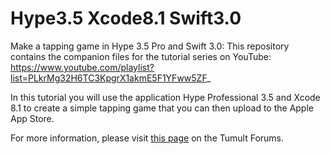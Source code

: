 # Hype3.5 Xcode8.1 Swift3.0

Make a tapping game in Hype 3.5 Pro and Swift 3.0: This repository contains the companion files for the tutorial series on YouTube: 
https://www.youtube.com/playlist?list=PLkrMg32H6TC3KpgrX1akmE5F1YFww5ZF_

In this tutorial you will use the application Hype Professional 3.5 and Xcode 8.1 to create a simple tapping game that you can then upload to the Apple App Store.

For more information, please visit [this page](http://forums.tumult.com/t/the-hype-to-swift-3-0-tutorial-series-is-finished/8516) on the Tumult Forums.